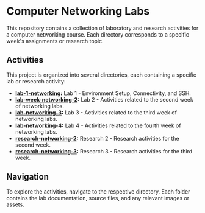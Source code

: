 # Computer Networking Labs

This repository contains a collection of laboratory and research activities for a computer networking course. Each directory corresponds to a specific week's assignments or research topic.

## Activities

This project is organized into several directories, each containing a specific lab or research activity:

- **[lab-1-networking](./lab-1-networking/):** Lab 1 - Environment Setup, Connectivity, and SSH.
- **[lab-week-networking-2](./lab-week-networking-2/):** Lab 2 - Activities related to the second week of networking labs.
- **[lab-networking-3](./lab-networking-3/):** Lab 3 - Activities related to the third week of networking labs.
- **[lab-networking-4](./lab-networking-4/):** Lab 4 - Activities related to the fourth week of networking labs.
- **[research-networking-2](./research-networking-2/):** Research 2 - Research activities for the second week.
- **[research-networking-3](./research-networking-3/):** Research 3 - Research activities for the third week.

## Navigation

To explore the activities, navigate to the respective directory. Each folder contains the lab documentation, source files, and any relevant images or assets.
